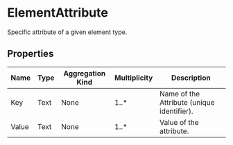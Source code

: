 # ElementAttribute
Specific attribute of a given element type.
## Properties
|Name|Type|Aggregation Kind|Multiplicity|Description|
|--|--|--|--|--|
|Key|Text|None|1..*|Name of the Attribute (unique identifier).|
|Value|Text|None|1..*|Value of the attribute.|
